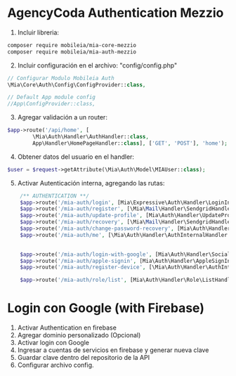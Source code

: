 # AgencyCoda Authentication Mezzio

1. Incluir libreria:
```bash
composer require mobileia/mia-core-mezzio
composer require mobileia/mia-auth-mezzio
```
2. Incluir configuración en el archivo: "config/config.php"
```php
// Configurar Modulo Mobileia Auth
\Mia\Core\Auth\Config\ConfigProvider::class,

// Default App module config
//App\ConfigProvider::class,
```
3. Agregar validación a un router:
```php
$app->route('/api/home', [
        \Mia\Auth\Handler\AuthHandler::class,
        App\Handler\HomePageHandler::class], ['GET', 'POST'], 'home');
```
4. Obtener datos del usuario en el handler:
```php
$user = $request->getAttribute(\Mia\Auth\Model\MIAUser::class);
```
5. Activar Autenticación interna, agregando las rutas:
```php
    /** AUTHENTICATION **/
    $app->route('/mia-auth/login', [Mia\Expressive\Auth\Handler\LoginInternalHandler::class], ['GET', 'POST', 'OPTIONS', 'HEAD'], 'mia_auth.login');
    $app->route('/mia-auth/register', [\Mia\Mail\Handler\SendgridHandler::class, new \Mia\Auth\Handler\RegisterInternalHandler(true)], ['GET', 'POST', 'OPTIONS', 'HEAD'], 'mia_auth.register');
    $app->route('/mia-auth/update-profile', [Mia\Auth\Handler\UpdateProfileHandler::class], ['GET', 'POST', 'OPTIONS', 'HEAD'], 'mia_auth.update-profile');
    $app->route('/mia-auth/recovery', [\Mia\Mail\Handler\SendgridHandler::class, Mia\Auth\Handler\MiaRecoveryHandler::class], ['GET', 'POST', 'OPTIONS', 'HEAD'], 'mia_auth.recovery');
    $app->route('/mia-auth/change-password-recovery', [Mia\Auth\Handler\MiaPasswordRecoveryHandler::class], ['GET', 'POST', 'OPTIONS', 'HEAD'], 'mia_auth.change-password-recovery');
    $app->route('/mia-auth/me', [\Mia\Auth\Handler\AuthInternalHandler::class, Mia\Auth\Handler\FetchProfileHandler::class], ['GET', 'POST', 'OPTIONS', 'HEAD'], 'mia_auth.me');
    

    $app->route('/mia-auth/login-with-google', [Mia\Auth\Handler\Social\GoogleSignInHandler::class], ['POST', 'OPTIONS', 'HEAD'], 'mia_auth.login-with-gogle');
    $app->route('/mia-auth/apple-signin', [Mia\Auth\Handler\AppleSignInHandler::class], ['GET', 'POST', 'OPTIONS', 'HEAD'], 'mia_auth.apple-signin');
    $app->route('/mia-auth/register-device', [\Mia\Auth\Handler\AuthInternalHandler::class, Mia\Auth\Handler\RegisterDeviceHandler::class], ['GET', 'POST', 'OPTIONS', 'HEAD'], 'mia_auth.register-device');

    $app->route('/mia-auth/role/list', [Mia\Auth\Handler\Role\ListHandler::class], ['GET', 'POST', 'OPTIONS', 'HEAD'], 'mia_auth.role-list');
```

# Login con Google (with Firebase)
1. Activar Authentication en firebase
2. Agregar dominio personalizado (Opcional)
3. Activar login con Google
4. Ingresar a cuentas de servicios en firebase y generar nueva clave
5. Guardar clave dentro del repositorio de la API
6. Configurar archivo config.